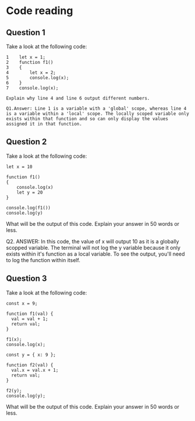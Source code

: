 # Code reading

## Question 1

Take a look at the following code:

```
1    let x = 1;
2    function f1()
3    {
4        let x = 2;
5        console.log(x);
6    }
7    console.log(x);

Explain why line 4 and line 6 output different numbers.

Q1.Answer: Line 1 is a variable with a 'global' scope, whereas line 4 is a variable within a 'local' scope. The locally scoped variable only exists within that function and so can only display the values assigned it in that function.
```

## Question 2

Take a look at the following code:

```
let x = 10

function f1()
{
    console.log(x)
    let y = 20
}

console.log(f1())
console.log(y)
```

What will be the output of this code. Explain your answer in 50 words or less.

Q2. ANSWER: In this code, the value of x will output 10 as it is a globally scopped variable. The terminal will not log the y variable because it only exists within it's function as a local variable. To see the output, you'll need to log the function within itself.

## Question 3

Take a look at the following code:

```
const x = 9;

function f1(val) {
  val = val + 1;
  return val;
}

f1(x);
console.log(x);

const y = { x: 9 };

function f2(val) {
  val.x = val.x + 1;
  return val;
}

f2(y);
console.log(y);
```

What will be the output of this code. Explain your answer in 50 words or less.
